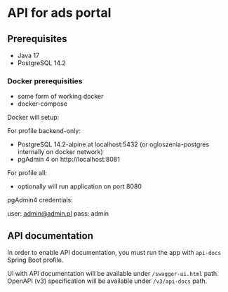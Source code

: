 # API for ads portal

## Prerequisites

- Java 17
- PostgreSQL 14.2

### Docker prerequisities

- some form of working docker
- docker-compose

Docker will setup:

For profile backend-only:
- PostgreSQL 14.2-alpine at localhost:5432 (or ogloszenia-postgres internally on docker network)
- pgAdmin 4 on http://localhost:8081

For profile all:
- optionally will run application on port 8080 

pgAdmin4 credentials:

user: admin@admin.pl
pass: admin

## API documentation

In order to enable API documentation, you must run the app with `api-docs` Spring Boot profile.

UI with API documentation will be available under `/swagger-ui.html` path. OpenAPI (v3) specification will be available under `/v3/api-docs` path.
